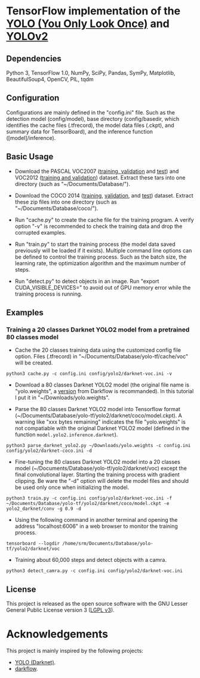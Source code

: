 # TensorFlow implementation of the [YOLO (You Only Look Once)](https://arxiv.org/pdf/1506.02640.pdf) and [YOLOv2](https://arxiv.org/pdf/1612.08242.pdf)

## Dependencies

Python 3, TensorFlow 1.0, NumPy, SciPy, Pandas, SymPy, Matplotlib, BeautifulSoup4, OpenCV, PIL, tqdm

## Configuration

Configurations are mainly defined in the "config.ini" file. Such as the detection model (config/model), base directory (config/basedir, which identifies the cache files (.tfrecord), the model data files (.ckpt), and summary data for TensorBoard), and the inference function ([model]/inference).

## Basic Usage

- Download the PASCAL VOC2007 ([training, validation](http://host.robots.ox.ac.uk/pascal/VOC/voc2007/VOCtrainval_06-Nov-2007.tar) and [test](http://host.robots.ox.ac.uk/pascal/VOC/voc2007/VOCtest_06-Nov-2007.tar)) and VOC2012 ([training and validation](http://host.robots.ox.ac.uk/pascal/VOC/voc2012/VOCtrainval_11-May-2012.tar)) dataset. Extract these tars into one directory (such as "~/Documents/Database/").

- Download the COCO 2014 ([training](http://msvocds.blob.core.windows.net/coco2014/train2014.zip), [validation](http://msvocds.blob.core.windows.net/coco2014/val2014.zip), and [test](http://msvocds.blob.core.windows.net/coco2014/test2014.zip)) dataset. Extract these zip files into one directory (such as "~/Documents/Database/coco/").

- Run "cache.py" to create the cache file for the training program. A verify option "-v" is recommended to check the training data and drop the corrupted examples.

- Run "train.py" to start the training process (the model data saved previously will be loaded if it exists). Multiple command line options can be defined to control the training process. Such as the batch size, the learning rate, the optimization algorithm and the maximum number of steps.

- Run "detect.py" to detect objects in an image. Run "export CUDA_VISIBLE_DEVICES=" to avoid out of GPU memory error while the training process is running.

## Examples

### Training a 20 classes Darknet YOLO2 model from a pretrained 80 classes model

- Cache the 20 classes training data using the customized config file option. Files (.tfrecord) in "~/Documents/Database/yolo-tf/cache/voc" will be created.

```
python3 cache.py -c config.ini config/yolo2/darknet-voc.ini -v
```

- Download a 80 classes Darknet YOLO2 model (the original file name is "yolo.weights", a [version](https://drive.google.com/drive/folders/0B1tW_VtY7onidEwyQ2FtQVplWEU) from Darkflow is recommanded). In this tutorial I put it in "~/Downloads/yolo.weights".

- Parse the 80 classes Darknet YOLO2 model into Tensorflow format (~/Documents/Database/yolo-tf/yolo2/darknet/coco/model.ckpt). A warning like "xxx bytes remaining" indicates the file "yolo.weights" is not compatiable with the original Darknet YOLO2 model (defined in the function `model.yolo2.inference.darknet`).

```
python3 parse_darknet_yolo2.py ~/Downloads/yolo.weights -c config.ini config/yolo2/darknet-coco.ini -d
```

- Fine-tuning the 80 classes Darknet YOLO2 model into a 20 classes model (~/Documents/Database/yolo-tf/yolo2/darknet/voc) except the final convolutional layer. Starting the training process with gradient clipping. Be ware the "-d" option will delete the model files and should be used only once when initializing the model.

```
python3 train.py -c config.ini config/yolo2/darknet-voc.ini -f ~/Documents/Database/yolo-tf/yolo2/darknet/coco/model.ckpt -e yolo2_darknet/conv -g 0.9 -d
```

- Using the following command in another terminal and opening the address "localhost:6006" in a web browser to monitor the training process.

```
tensorboard --logdir /home/srm/Documents/Database/yolo-tf/yolo2/darknet/voc
```

- Training about 60,000 steps and detect objects with a camra.

```
python3 detect_camra.py -c config.ini config/yolo2/darknet-voc.ini
```

## License

This project is released as the open source software with the GNU Lesser General Public License version 3 ([LGPL v3](http://www.gnu.org/licenses/lgpl-3.0.html)).

# Acknowledgements

This project is mainly inspired by the following projects:

* [YOLO (Darknet)](https://pjreddie.com/darknet/yolo/).
* [darkflow](https://github.com/thtrieu/darkflow).
